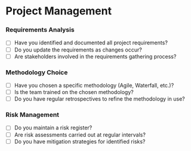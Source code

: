 # Project Management

### Requirements Analysis

- [ ]  Have you identified and documented all project requirements?
- [ ]  Do you update the requirements as changes occur?
- [ ]  Are stakeholders involved in the requirements gathering process?

### Methodology Choice

- [ ]  Have you chosen a specific methodology (Agile, Waterfall, etc.)?
- [ ]  Is the team trained on the chosen methodology?
- [ ]  Do you have regular retrospectives to refine the methodology in use?

### Risk Management

- [ ]  Do you maintain a risk register?
- [ ]  Are risk assessments carried out at regular intervals?
- [ ]  Do you have mitigation strategies for identified risks?